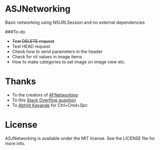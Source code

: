 # ASJNetworking

Basic networking using NSURLSession and no external dependencies

###To-do
- ~~Test DELETE request~~
- Test HEAD request
- Check how to send parameters in the header
- Check for nil values in image items
- How to make categories to set image on image view etc.

# Thanks

- To the creators of [AFNetworking](https://github.com/AFNetworking/AFNetworking)
- To this [Stack Overflow question](http://stackoverflow.com/questions/19099448/send-post-request-using-nsurlsession)
- To [Abhijit Kayande](https://github.com/Abhijit-Kayande) for *Ctrl+Cmd+Spc*

# License

ASJNetworking is available under the MIT license. See the LICENSE file for more info.

